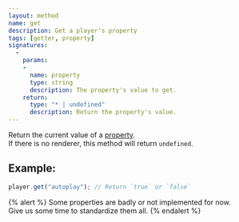 ```yaml
---
layout: method
name: get
description: Get a player's property
tags: [getter, property]
signatures:
  -
    params:
    -
      name: property
      type: string
      description: The property's value to get.
    return:
      type: "* | undefined"
      description: Return the property's value.
---
```


Return the current value of a [property](/documentation/properties.html).  
If there is no renderer, this method will return `undefined`.

## Example:
```js
player.get("autoplay"); // Return `true` or `false`
```

{% alert %}
Some properties are badly or not implemented for now.  
Give us some time to standardize them all.
{% endalert %}